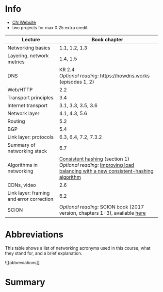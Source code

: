 
# Info
- [CN Website](https://netsec.ethz.ch/courses/cn-2025/)
- two projects for max 0.25 extra credit

| Lecture                                  | Book chapter                                                                                                                                                                                                                                                                                      |
| ---------------------------------------- | ------------------------------------------------------------------------------------------------------------------------------------------------------------------------------------------------------------------------------------------------------------------------------------------------- |
| Networking basics                        | 1.1, 1.2, 1.3                                                                                                                                                                                                                                                                                     |
| Layering, network metrics                | 1.4, 1.5                                                                                                                                                                                                                                                                                          |
| DNS                                      | KR 2.4<br>*Optional reading:* <https://howdns.works> (episodes 1, 2)                                                                                                                                                                                                                              |
| Web/HTTP                                 | 2.2                                                                                                                                                                                                                                                                                               |
| Transport principles                     | 3.4                                                                                                                                                                                                                                                                                               |
| Internet transport                       | 3.1, 3.3, 3.5, 3.6                                                                                                                                                                                                                                                                                |
| Network layer                            | 4.1, 4.3, 5.6                                                                                                                                                                                                                                                                                     |
| Routing                                  | 5.2                                                                                                                                                                                                                                                                                               |
| BGP                                      | 5.4                                                                                                                                                                                                                                                                                               |
| Link layer: protocols                    | 6.3, 6.4, 7.2, 7.3.2                                                                                                                                                                                                                                                                              |
| Summary of networking stack              | 6.7                                                                                                                                                                                                                                                                                               |
| Algorithms in networking                 | [Consistent hashing](http://theory.stanford.edu/~tim/s17/l/l1.pdf) (section 1)<br>*Optional reading:* [Improving load balancing with a new consistent-hashing algorithm](https://medium.com/vimeo-engineering-blog/improving-load-balancing-with-a-new-consistent-hashing-algorithm-9f1bd75709ed) |
| CDNs, video                              | 2.6                                                                                                                                                                                                                                                                                               |
| Link layer: framing and error correction | 6.2                                                                                                                                                                                                                                                                                               |
| SCION                                    | *Optional reading:* SCION book (2017 version, chapters 1-3), available [here](https://scion-architecture.net/pdf/SCION-book.pdf)                                                                                                                                                                  |

# Abbreviations
This table shows a list of networking acronyms used in this course, what they stand for, and a brief explanation.


![[abbreviations]]



# Summary

